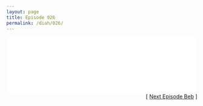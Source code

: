 ```yaml
---
layout: page
title: Episode 026
permalink: /diah/026/
---
```


<iframe allowfullscreen="true" frameborder="0" style="width:100%;" marginheight="0" marginwidth="0" mozallowfullscreen="true" scrolling="NO" src="//gdriveplayer.us/embed2.php?link=ZrK5yyru4mmONUjDqAa0lwjU4EhXAaEdTK81Ddl2beS6XHYLwEBBV5CAQUy5C0Kv17vIXeE%252BzIIrcUxvYo09amtMNEiplTCIGcQfslLIqGmDMLG4SEdwoEXepUcM3bOVPcCoLj8guo4OmyH02J4%252B04D883DMU2qBSXPKurJIplqvyBnJSXvnFxI9HsHQXVHJSKyjdzkAg6nqe4RlIU0%252BDD&amp;no_adult=yes" webkitallowfullscreen="true"></iframe>

<div align="right">[ <a href="/diah/027/">Next Episode Beb</a> ]</div>

